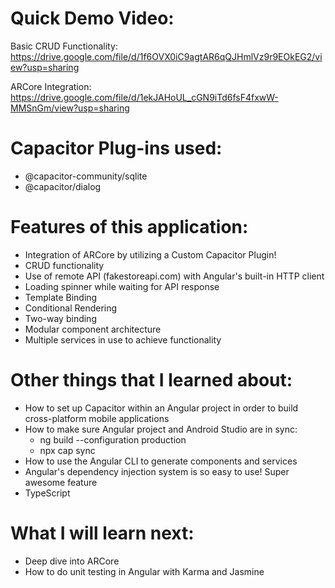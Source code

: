 # Quick Demo Video:

Basic CRUD Functionality:
https://drive.google.com/file/d/1f6OVX0iC9agtAR6qQJHmlVz9r9EOkEG2/view?usp=sharing

ARCore Integration:
https://drive.google.com/file/d/1ekJAHoUL_cGN9iTd6fsF4fxwW-MMSnGm/view?usp=sharing

# Capacitor Plug-ins used:
- @capacitor-community/sqlite
- @capacitor/dialog

# Features of this application:
- Integration of ARCore by utilizing a Custom Capacitor Plugin!
- CRUD functionality
- Use of remote API (fakestoreapi.com) with Angular's built-in HTTP client
- Loading spinner while waiting for API response 
- Template Binding
- Conditional Rendering
- Two-way binding
- Modular component architecture
- Multiple services in use to achieve functionality

# Other things that I learned about:
- How to set up Capacitor within an Angular project in order to build cross-platform mobile applications
- How to make sure Angular project and Android Studio are in sync:
  - ng build --configuration production
  - npx cap sync
- How to use the Angular CLI to generate components and services  
- Angular's dependency injection system is so easy to use! Super awesome feature
- TypeScript

# What I will learn next:
- Deep dive into ARCore
- How to do unit testing in Angular with Karma and Jasmine
  

